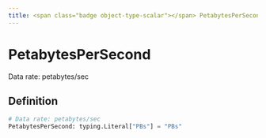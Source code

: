 ```yaml
---
title: <span class="badge object-type-scalar"></span> PetabytesPerSecond
---
```

# <span class="badge object-type-scalar"></span> PetabytesPerSecond

Data rate: petabytes/sec

## Definition

```python
# Data rate: petabytes/sec
PetabytesPerSecond: typing.Literal["PBs"] = "PBs"
```
